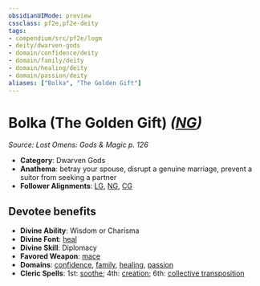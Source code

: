 ```yaml
---
obsidianUIMode: preview
cssclass: pf2e,pf2e-deity
tags:
- compendium/src/pf2e/logm
- deity/dwarven-gods
- domain/confidence/deity
- domain/family/deity
- domain/healing/deity
- domain/passion/deity
aliases: ["Bolka", "The Golden Gift"]
---
```

# Bolka (The Golden Gift) *([NG](rules/traits/ng-b1.md "Neutral Good Alignment Trait"))*  
*Source: Lost Omens: Gods & Magic p. 126*  

- **Category**: Dwarven Gods
- **Anathema**: betray your spouse, disrupt a genuine marriage, prevent a suitor from seeking a partner
- **Follower Alignments**: [LG](rules/traits/lg-b1.md "Lawful Good Alignment Trait"), [NG](rules/traits/ng-b1.md "Neutral Good Alignment Trait"), [CG](rules/traits/cg-b1.md "Chaotic Good Alignment Trait")

## Devotee benefits

- **Divine Ability**: Wisdom or Charisma
- **Divine Font**: [heal](heal.md)
- **Divine Skill**: Diplomacy
- **Favored Weapon**: [mace](mace.md)
- **Domains**: [confidence](Reference/Compendium/Setting/domains.md#Confidence), [family](Reference/Compendium/Setting/domains.md#Family), [healing](Reference/Compendium/Setting/domains.md#Healing), [passion](Reference/Compendium/Setting/domains.md#Passion)
- **Cleric Spells**: 1st: [soothe](soothe.md); 4th: [creation](creation.md); 6th: [collective transposition](collective-transposition.md)